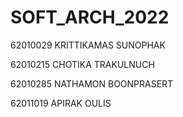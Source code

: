 # SOFT_ARCH_2022

62010029 KRITTIKAMAS SUNOPHAK

62010215 CHOTIKA TRAKULNUCH

62010285 NATHAMON BOONPRASERT

62011019 APIRAK OULIS
